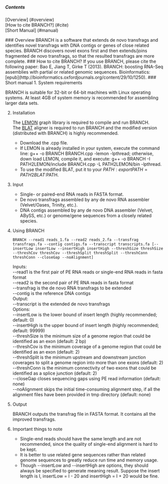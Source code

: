 ##### Contents
[Overview] (#overview)  
[How to cite BRANCH?] (#cite)  
[Short Manual] (#manual)  

<a name="overview"/>
### Overview
BRANCH is a software that extends de novo transfrags and identifies novel transfrags with DNA contigs or genes of close related species. BRANCH discovers novel exons first and then extends/joins fragmented de novo transfrags, so that the resulted transfrags are more complete.

<a name="cite"/>
### How to cite BRANCH?
If you use BRANCH, please cite the following paper:  
Bao E, Jiang T, Girke T (2013). BRANCH: boosting RNA-Seq assemblies with partial or related genomic sequences. Bioinformatics: [epub](http://bioinformatics.oxfordjournals.org/content/29/10/1250).

<a name="manual"/>
### Short manual
1. System requirements

   BRANCH is suitable for 32-bit or 64-bit machines with Linux operating systems. At least 4GB of system memory is recommended for assembling larger data sets. 

2. Installation

   The [LEMON](http://lemon.cs.elte.hu/trac/lemon) graph library is required to compile and run BRANCH.  
   The [BLAT](http://genome.ucsc.edu/FAQ/FAQblat.html) aligner is required to run BRANCH and the modified version (distributed with BRANCH) is highly recommended.  
   * Download the .cpp file.
   * If LEMON is already installed in your system, execute the command line: g++ -o BRANCH BRANCH.cpp -lemon -lpthread; otherwise, down load LEMON, compile it, and execute: g++ -o BRANCH -I PATH2LEMON/include BRANCH.cpp -L PATH2LEMON/bin -lpthread.
   * To use the modified BLAT, put it to your $PATH: export PATH=PATH2BLAT:$PATH.

3. Input

   * Single- or paired-end RNA reads in FASTA format.
   * De novo transfrags assembled by any de novo RNA assembler (Velvet/Oases, Trinity, etc.).
   * DNA contigs assembled by any de novo DNA assembler (Velvet, ABySS, etc.) or genome/gene sequences from a closely related species.

4. Using BRANCH

   ```
   BRANCH --read1 reads_1.fa --read2 reads_2.fa --transfrag transfrags.fa --contig contigs.fa --transcript transcripts.fa [--insertLow insertLow --insertHigh insertHigh --threshSize threshSize --threshCov threshCov --threshSplit threshSplit --threshConn threshConn --closeGap --noAlignment]
   ```

   Inputs:  
   --read1 is the first pair of PE RNA reads or single-end RNA reads in fasta format  
   --read2 is the second pair of PE RNA reads in fasta format  
   --transfrag is the de novo RNA transfrags to be extended  
   --contig is the reference DNA contigs  
   Output:  
   --transcript is the extended de novo transfrags  
   Options:  
   --insertLow is the lower bound of insert length (highly recommended; default: 0)  
   --insertHigh is the upper bound of insert length (highly recommended; default: 99999)  
   --threshSize is the minimum size of a genome region that could be identified as an exon (default: 2 bp)  
   --threshCov is the minimum coverage of a genome region that could be identified as an exon (default: 2)  
   --threshSplit is the minimum upstream and downstream junction coverages to split a genome region into more than one exons (default: 2)  
   --threshConn is the minimum connectivity of two exons that could be identified as a splice junction (default: 2)  
   --closeGap closes sequencing gaps using PE read information (default: none)  
   --noAlignment skips the initial time-consuming alignment step, if all the alignment files have been provided in tmp directory (default: none)

5. Output

   BRANCH outputs the transfrag file in FASTA format. It contains all the improved transfrags.

6. Important things to note
   * Single-end reads should have the same length and are not recommended, since the quality of single-end alignment is hard to be kept.
   * It is better to use related gene sequences rather than related genome sequences to greatly reduce run time and memory usage.
   * Though --insertLow and --insertHigh are options, they should always be specified to generate meaning result. Suppose the insert length is I, insertLow = I - 20 and insertHigh = I + 20 would be fine.
